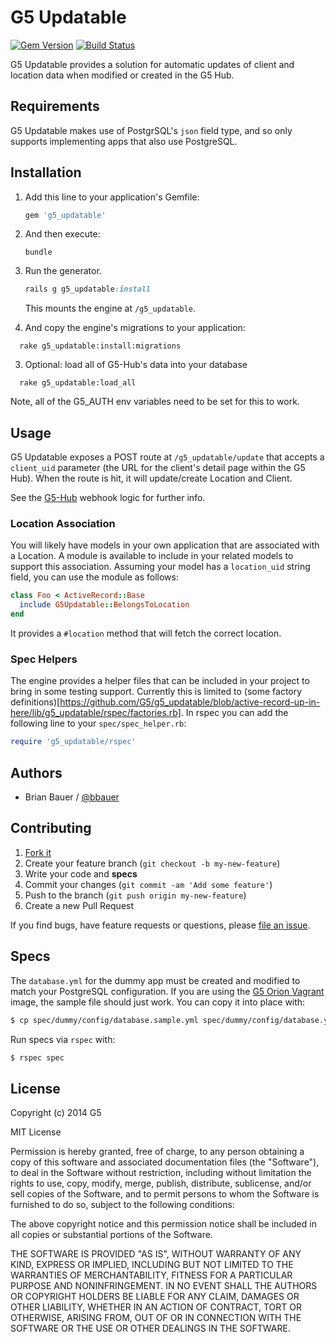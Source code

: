 # G5 Updatable

[![Gem Version](https://badge.fury.io/rb/g5_updatable.svg)](http://badge.fury.io/rb/g5_updatable)
[![Build Status](https://travis-ci.org/G5/g5_updatable.png?branch=master)](https://travis-ci.org/G5/g5_updatable)

G5 Updatable provides a solution for automatic updates of client and location
data when modified or created in the G5 Hub.

## Requirements

G5 Updatable makes use of PostgrSQL's `json` field type, and so only supports implementing apps that also use PostgreSQL.

## Installation

1. Add this line to your application's Gemfile:

   ```ruby
   gem 'g5_updatable'
   ```

2. And then execute:

   ```console
   bundle
   ```
3. Run the generator.

   ```ruby
   rails g g5_updatable:install
   ```

   This mounts the engine at `/g5_updatable`.

3. And copy the engine's migrations to your application:

  ```console
    rake g5_updatable:install:migrations
  ```
3. Optional: load all of G5-Hub's data into your database

  ```console
    rake g5_updatable:load_all
  ```  
  Note, all of the G5_AUTH env variables need to be set for this to work.

## Usage

G5 Updatable exposes a POST route at `/g5_updatable/update` that accepts a
`client_uid` parameter (the URL for the client's detail page within the G5
Hub). When the route is hit, it will update/create Location and Client.

See the [G5-Hub](https://github.com/G5/g5-hub/blob/master/lib/webhook_poster.rb) webhook logic for further info.

### Location Association

You will likely have models in your own application that are associated with a Location. A module is available to include in your related models to support this association. Assuming your model has a `location_uid` string field, you can use the module as follows:

```ruby
class Foo < ActiveRecord::Base
  include G5Updatable::BelongsToLocation
end
```

It provides a `#location` method that will fetch the correct location.

### Spec Helpers

The engine provides a helper files that can be included in your project to bring in some testing support. Currently this is limited to (some factory definitions)[https://github.com/G5/g5_updatable/blob/active-record-up-in-here/lib/g5_updatable/rspec/factories.rb]. In rspec you can add the following line to your `spec/spec_helper.rb`:

```ruby
require 'g5_updatable/rspec'
```

## Authors

* Brian Bauer / [@bbauer](https://github.com/bbauer)

## Contributing

1. [Fork it](https://github.com/G5/g5_updatable/fork)
2. Create your feature branch (`git checkout -b my-new-feature`)
3. Write your code and **specs**
4. Commit your changes (`git commit -am 'Add some feature'`)
5. Push to the branch (`git push origin my-new-feature`)
6. Create a new Pull Request

If you find bugs, have feature requests or questions, please
[file an issue](https://github.com/G5/g5_updatable/issues).

## Specs

The `database.yml` for the dummy app must be created and modified to match your
PostgreSQL configuration. If you are using the [G5 Orion
Vagrant](https://github.com/G5/g5-orion-vagrant) image, the sample file should
just work. You can copy it into place with:
```bash
$ cp spec/dummy/config/database.sample.yml spec/dummy/config/database.yml
```

Run specs via `rspec` with:

```bash
$ rspec spec
```

## License

Copyright (c) 2014 G5

MIT License

Permission is hereby granted, free of charge, to any person obtaining
a copy of this software and associated documentation files (the
"Software"), to deal in the Software without restriction, including
without limitation the rights to use, copy, modify, merge, publish,
distribute, sublicense, and/or sell copies of the Software, and to
permit persons to whom the Software is furnished to do so, subject to
the following conditions:

The above copyright notice and this permission notice shall be
included in all copies or substantial portions of the Software.

THE SOFTWARE IS PROVIDED "AS IS", WITHOUT WARRANTY OF ANY KIND,
EXPRESS OR IMPLIED, INCLUDING BUT NOT LIMITED TO THE WARRANTIES OF
MERCHANTABILITY, FITNESS FOR A PARTICULAR PURPOSE AND
NONINFRINGEMENT. IN NO EVENT SHALL THE AUTHORS OR COPYRIGHT HOLDERS BE
LIABLE FOR ANY CLAIM, DAMAGES OR OTHER LIABILITY, WHETHER IN AN ACTION
OF CONTRACT, TORT OR OTHERWISE, ARISING FROM, OUT OF OR IN CONNECTION
WITH THE SOFTWARE OR THE USE OR OTHER DEALINGS IN THE SOFTWARE.
